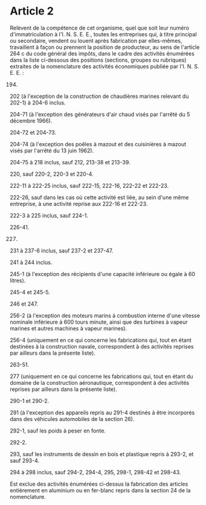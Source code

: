 # Article 2

Relèvent de la compétence de cet organisme, quel que soit leur numéro d'immatriculation à l'I. N. S. E. E., toutes les entreprises qui, à titre principal ou secondaire, vendent ou louent après fabrication par elles-mêmes, travaillent à façon ou prennent la position de producteur, au sens de l'article 264 c du code général des impôts, dans le cadre des activités énumérées dans la liste ci-dessous des positions (sections, groupes ou rubriques) extraites de la nomenclature des activités économiques publiée par l'I. N. S. E. E. :

194.

202 (à l'exception de la construction de chaudières marines relevant du 202-1) à 204-6 inclus.

204-71 (à l'exception des générateurs d'air chaud visés par l'arrêté du 5 décembre 1966).

204-72 et 204-73.

204-74 (à l'exception des poêles à mazout et des cuisinières à mazout visés par l'arrêté du 13 juin 1962).

204-75 à 218 inclus, sauf 212, 213-38 et 213-39.

220, sauf 220-2, 220-3 et 220-4.

222-11 à 222-25 inclus, sauf 222-15, 222-16, 222-22 et 222-23.

222-26, sauf dans les cas où cette activité est liée, au sein d'une même entreprise, à une activité reprise aux 222-16 et 222-23.

222-3 à 225 inclus, sauf 224-1.

226-41.

227.

231 à 237-6 inclus, sauf 237-2 et 237-47.

241 à 244 inclus.

245-1 (à l'exception des récipients d'une capacité inférieure ou égale à 60 litres).

245-4 et 245-5.

246 et 247.

256-2 (à l'exception des moteurs marins à combustion interne d'une vitesse nominale inférieure à 600 tours minute, ainsi que des turbines à vapeur marines et autres machines à vapeur marines).

256-4 (uniquement en ce qui concerne les fabrications qui, tout en étant destinées à la construction navale, correspondent à des activités reprises par ailleurs dans la présente liste).

263-51.

277 (uniquement en ce qui concerne les fabrications qui, tout en étant du domaine de la construction aéronautique, correspondent à des activités reprises par ailleurs dans la présente liste).

290-1 et 290-2.

291 (à l'exception des appareils repris au 291-4 destinés à être incorporés dans des véhicules automobiles de la section 26).

292-1, sauf les poids à peser en fonte.

292-2.

293, sauf les instruments de dessin en bois et plastique repris à 293-2, et sauf 293-4.

294 à 298 inclus, sauf 294-2, 294-4, 295, 298-1, 298-42 et 298-43.

Est exclue des activités énumérées ci-dessus la fabrication des articles entièrement en aluminium ou en fer-blanc repris dans la section 24 de la nomenclature.
